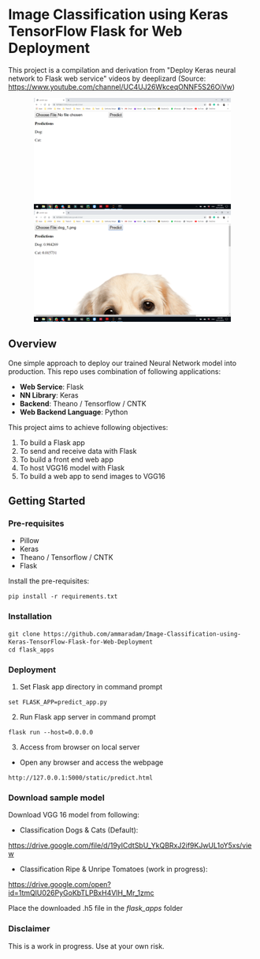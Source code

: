 # Image Classification using Keras TensorFlow Flask for Web Deployment

This project is a compilation and derivation from "Deploy Keras neural network to Flask web service" videos by deeplizard 
(Source: https://www.youtube.com/channel/UC4UJ26WkceqONNF5S26OiVw)

<p align="center">
  <img src="https://github.com/ammaradam/Image-Classification-using-Keras-TensorFlow-Flask-for-Web-Deployment/blob/master/screenshot/Screenshot%20(1).png" width="400" title="hover text">
  <img src="https://github.com/ammaradam/Image-Classification-using-Keras-TensorFlow-Flask-for-Web-Deployment/blob/master/screenshot/Screenshot%20(3).png" width="400" alt="accessibility text">
</p>

## Overview
One simple approach to deploy our trained Neural Network model into production. This repo uses combination of following applications:
- **Web Service**: Flask
- **NN Library**: Keras
- **Backend**: Theano / Tensorflow / CNTK
- **Web Backend Language**: Python


This project aims to achieve following objectives:
1) To build a Flask app
2) To send and receive data with Flask
3) To build a front end web app
4) To host VGG16 model with Flask
5) To build a web app to send images to VGG16

## Getting Started
### Pre-requisites
- Pillow
- Keras
- Theano / Tensorflow / CNTK
- Flask

Install the pre-requisites:
```
pip install -r requirements.txt
```

### Installation
```
git clone https://github.com/ammaradam/Image-Classification-using-Keras-TensorFlow-Flask-for-Web-Deployment
cd flask_apps
```

### Deployment
1) Set Flask app directory in command prompt
```
set FLASK_APP=predict_app.py
```
2) Run Flask app server in command prompt
```
flask run --host=0.0.0.0
```
3) Access from browser on local server
- Open any browser and access the webpage
```
http://127.0.0.1:5000/static/predict.html
```

### Download sample model
Download VGG 16 model from following:

- Classification Dogs & Cats (Default):

https://drive.google.com/file/d/19yICdtSbU_YkQBRxJ2if9KJwUL1oY5xs/view

- Classification Ripe & Unripe Tomatoes (work in progress):

https://drive.google.com/open?id=1tmQlU026PyGoKbTLPBxH4VlH_Mr_1zmc

Place the downloaded .h5 file in the *flask_apps* folder

### Disclaimer
This is a work in progress. Use at your own risk.
